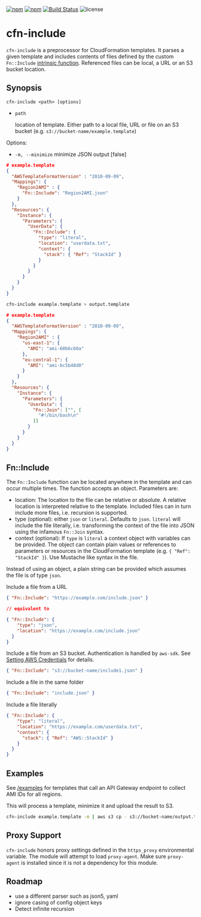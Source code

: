 [![npm](http://img.shields.io/npm/v/cfn-include.svg?style=flat-square)](https://npmjs.org/package/cfn-include) [![npm](http://img.shields.io/npm/dm/cfn-include.svg?style=flat-square)](https://npmjs.org/package/cfn-include) [![Build Status](https://img.shields.io/travis/monken/cfn-include/master.svg?style=flat-square)](https://travis-ci.org/monken/cfn-include) ![license](https://img.shields.io/badge/license-mit-blue.svg?style=flat-square)

# cfn-include

`cfn-include` is a preprocessor for CloudFormation templates. It parses a given template and includes contents of files defined by the custom `Fn::Include` [intrinsic function](https://docs.aws.amazon.com/AWSCloudFormation/latest/UserGuide/intrinsic-function-reference.html). Referenced files can be local, a URL or an S3 bucket location.

## Synopsis

    cfn-include <path> [options]

* `path`

  location of template. Either path to a local file, URL or file on an S3 bucket (e.g. `s3://bucket-name/example.template`)

Options:

* `-m, --minimize`   minimize JSON output  [false]

```json
# example.template
{
  "AWSTemplateFormatVersion" : "2010-09-09",
  "Mappings": {
    "Region2AMI" : {
      "Fn::Include": "Region2AMI.json"
    }
  },
  "Resources": {
    "Instance": {
      "Parameters": {
        "UserData": {
          "Fn::Include": {
            "type": "literal",
            "location": "userdata.txt",
            "context": {
              "stack": { "Ref": "StackId" }
            }
          }
        }
      }
    }
  }
}
```

```bash
cfn-include example.template > output.template
```

```json
# example.template
{
  "AWSTemplateFormatVersion" : "2010-09-09",
  "Mappings": {
    "Region2AMI" : {
      "us-east-1": {
        "AMI": "ami-60b6c60a"
      },
      "eu-central-1": {
        "AMI": "ami-bc5b48d0"
      }
    }
  },
  "Resources": {
    "Instance": {
      "Parameters": {
        "UserData": {
          "Fn::Join": ["", [
            "#!/bin/bash\n"
          ]]
        }
      }
    }
  }
}
```

##  Fn::Include

The `Fn::Include` function can be located anywhere in the template and can occur multiple times. The function accepts an object. Parameters are:

* location: The location to the file can be relative or absolute. A relative location is interpreted relative to the template. Included files can in turn include more files, i.e. recursion is supported.
* type (optional): either `json` or `literal`. Defaults to `json`. `literal` will include the file literally, i.e. transforming the context of the file into JSON using the infamous `Fn::Join` syntax.
* context (optional): If `type` is `literal` a context object with variables can be provided. The object can contain plain values or references to parameters or resources in the CloudFormation template (e.g. `{ "Ref": "StackId" }`). Use Mustache like syntax in the file.

Instead of using an object, a plain string can be provided which assumes the file is of type `json`.

Include a file from a URL

```json
{ "Fn::Include": "https://example.com/include.json" }

// equivalent to

{ "Fn::Include": {
    "type": "json",
    "location": "https://example.com/include.json"
  }
}
```

Include a file from an S3 bucket. Authentication is handled by `aws-sdk`. See [Setting AWS Credentials](https://docs.aws.amazon.com/AWSJavaScriptSDK/guide/node-configuring.html#Setting_AWS_Credentials) for details.

```json
{ "Fn::Include": "s3://bucket-name/include1.json" }
```

Include a file in the same folder

```json
{ "Fn::Include": "include.json" }
```

Include a file literally

```json
{ "Fn::Include": {
    "type": "literal",
    "location": "https://example.com/userdata.txt",
    "context": {
      "stack": { "Ref": "AWS::StackId" }
    }
  }
}
```

## Examples

See [/examples](https://github.com/monken/cfn-include/tree/master/examples) for templates that call an API Gateway endpoint to collect AMI IDs for all regions.

This will process a template, minimize it and upload the result to S3.

```bash
cfn-include example.template -m | aws s3 cp - s3://bucket-name/output.template
```

## Proxy Support

`cfn-include` honors proxy settings defined in the `https_proxy` environmental variable. The module will attempt to load `proxy-agent`. Make sure `proxy-agent` is installed since it is not a dependency for this module.

## Roadmap

* use a different parser such as json5, yaml
* ignore casing of config object keys
* Detect infinite recursion
